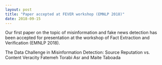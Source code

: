 ```yaml
---
layout: post
title: "Paper accepted at FEVER workshop (EMNLP 2018)"
date: 2018-09-15
---
```



Our first paper on the topic of misinformation and fake news detection has been accepted for presentation at the workshop of Fact Extraction and Verification (EMNLP 2018).

The Data Challenge in Misinformation Detection: Source Reputation vs. Content Veracity
Fatemeh Torabi Asr and Maite Taboada
